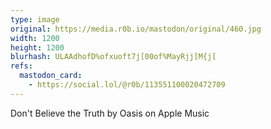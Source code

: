 ```yaml
---
type: image
original: https://media.r0b.io/mastodon/original/460.jpg
width: 1200
height: 1200
blurhash: ULAAdhofD%ofxuoft7j[00of%MayRjj[M{j[
refs:
  mastodon_card:
    - https://social.lol/@r0b/113551100020472709
---
```


Don't Believe the Truth by Oasis on Apple Music
